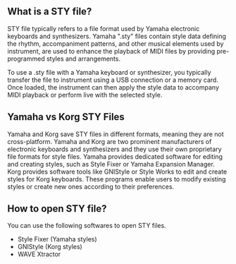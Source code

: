 ## What is a STY file?

STY file typically refers to a file format used by Yamaha electronic keyboards and synthesizers. Yamaha ".sty" files contain style data defining the rhythm, accompaniment patterns, and other musical elements used by instrument, are used to enhance the playback of MIDI files by providing pre-programmed styles and arrangements.

To use a .sty file with a Yamaha keyboard or synthesizer, you typically transfer the file to instrument using a USB connection or a memory card. Once loaded, the instrument can then apply the style data to accompany MIDI playback or perform live with the selected style.

## Yamaha vs Korg STY Files

Yamaha and Korg save STY files in different formats, meaning they are not cross-platform. Yamaha and Korg are two prominent manufacturers of electronic keyboards and synthesizers and they use their own proprietary file formats for style files. Yamaha provides dedicated software for editing and creating styles, such as Style Fixer or Yamaha Expansion Manager. Korg provides software tools like GNIStyle or Style Works to edit and create styles for Korg keyboards. These programs enable users to modify existing styles or create new ones according to their preferences.

## How to open STY file?

You can use the following softwares to open STY files.

- Style Fixer (Yamaha styles)
- GNIStyle (Korg styles)
- WAVE Xtractor
